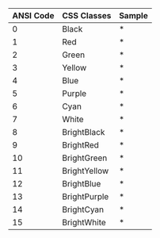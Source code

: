 

|ANSI Code  |CSS Classes             | Sample | 
|-|-|-|
|0     | Black  | <span class='background ANSI0'>*</span> | 
|1     | Red    | <span class='ANSI1'>*</span> | 
|2     | Green  | <span class='ANSI2'>*</span> | 
|3     | Yellow | <span class='ANSI3'>*</span> | 
|4     | Blue   | <span class='ANSI4'>*</span> | 
|5     | Purple | <span class='ANSI5'>*</span> |
|6     | Cyan   | <span class='ANSI6'>*</span> |
|7     | White  | <span class='ANSI7'>*</span> |
|8     | BrightBlack     | <span class='ANSI8'>*</span> |
|9     | BrightRed       | <span class='ANSI9'>*</span> |
|10    | BrightGreen     | <span class='ANSI10'>*</span> |
|11    | BrightYellow    | <span class='ANSI11'>*</span> |
|12    | BrightBlue      | <span class='ANSI12'>*</span> |
|13    | BrightPurple    | <span class='ANSI13'>*</span> |
|14    | BrightCyan      | <span class='ANSI14'>*</span> |
|15    | BrightWhite     | <span class='ANSI15'>*</span> |

